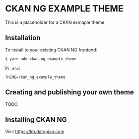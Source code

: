 # CKAN NG EXAMPLE THEME

This is a placeholder for a CKAN exmaple theme.

## Installation

To install to your existing CKAN NG frontend:

```
$ yarn add ckan_ng_example_theme
```

in `.env`:
```
THEME=ckan_ng_example_theme
```

## Creating and publishing your own theme
TODO

## Installing CKAN NG
Visit https://kb.datopian.com
